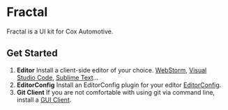 # Fractal

Fractal is a UI kit for Cox Automotive.

## Get Started
1. **Editor**
Install a client-side editor of your choice. [WebStorm](https://www.jetbrains.com/webstorm/), [Visual Studio Code](https://code.visualstudio.com), [Sublime Text](https://www.sublimetext.com)... 
2. **EditorConfig**
Install an EditorConfig plugin for your editor [EditorConfig](http://editorconfig.org/#overview).
3. **Git Client**
If you are not comfortable with using git via command line, install a [GUI Client](https://git-scm.com/downloads/guis).

